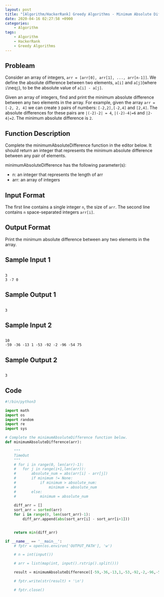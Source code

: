 ```yaml
---
layout: post
title: "[Algorithm/HackerRank] Greedy Algorithms - Minimum Absolute Difference in an Array"
date: 2020-04-16 02:27:58 +0900
categories: 
    - Algorithm
tags:
    - Algorithm
    - HackerRank
    - Greedy Algorithms
---
```


<!-- more -->


## Probleam
Consider an array of integers, `arr = [arr[0], arr[1], ..., arr[n-1]]`. We define the absolute difference between two elements, `a[i]` and `a[j]`(where `i`\neq`j`), to be the absolute value of `a[i] - a[j]`.

Given an array of integers, find and print the minimum absolute difference between any two elements in the array. For example, given the array `arr = [-2, 2, 4]` we can create `3` pairs of numbers: `[-2,2],[-2,4]` and `[2,4]`. The absolute differences for these pairs are `|(-2)-2| = 4`, `|(-2)-4|=6` and `|2-4|=2`. The minimum absolute difference is `2`.

## Function Description
Complete the minimumAbsoluteDifference function in the editor below. It should return an integer that represents the minimum absolute difference between any pair of elements.

minimumAbsoluteDifference has the following parameter(s):
- n: an integer that represents the length of arr
- arr: an array of integers

## Input Format
The first line contains a single integer `n`, the size of `arr`.
The second line contains `n` space-separated integers `arr[i]`.

## Output Format
Print the minimum absolute difference between any two elements in the array.

## Sample Input 1
```

3
3 -7 0
```


## Sample Output 1
```

3
```


## Sample Input 2
```

10
-59 -36 -13 1 -53 -92 -2 -96 -54 75
```


## Sample Output 2
```

3
```


## Code

```python
#!/bin/python3

import math
import os
import random
import re
import sys

# Complete the minimumAbsoluteDifference function below.
def minimumAbsoluteDifference(arr):

	"""
	TimeOut 
	"""
	# for i in range(0, len(arr)-1):
	# 	for j in range(i+1,len(arr)):
	# 		absolute_num = abs(arr[i] - arr[j])
	# 		if minimum != None:
	# 			if minimum > absolute_num:
	# 				minimum = absolute_num
	# 		else:
	# 			minimum = absolute_num
	
	diff_arr = []
	sort_arr = sorted(arr)
	for i in range(0, len(sort_arr)-1):
		diff_arr.append(abs(sort_arr[i] - sort_arr[i+1]))
	

	return min(diff_arr)

if __name__ == '__main__':
    # fptr = open(os.environ['OUTPUT_PATH'], 'w')

    # n = int(input())

    # arr = list(map(int, input().rstrip().split()))

    result = minimumAbsoluteDifference([-59,-36,-13,1,-53,-92,-2,-96,-54,75])

    # fptr.write(str(result) + '\n')

    # fptr.close()

```
